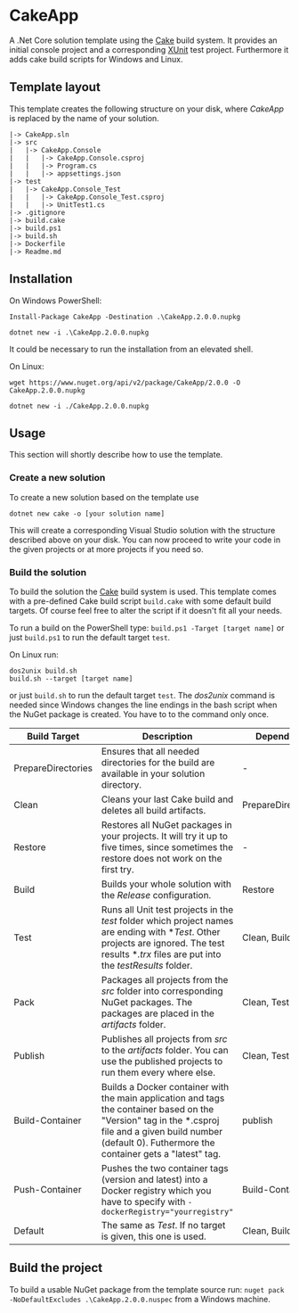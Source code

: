 # CakeApp
A .Net Core solution template using the [Cake](http://cakebuild.net/) build system. It provides an initial console project and a corresponding [XUnit](https://xunit.github.io/) test project. Furthermore it adds cake build scripts for Windows and Linux.

## Template layout
This template creates the following structure on your disk, where *CakeApp* is replaced by the name of your solution.

```
|-> CakeApp.sln
|-> src
|   |-> CakeApp.Console
|   |   |-> CakeApp.Console.csproj
|   |   |-> Program.cs
|   |   |-> appsettings.json
|-> test
|   |-> CakeApp.Console_Test
|   |   |-> CakeApp.Console_Test.csproj
|   |   |-> UnitTest1.cs
|-> .gitignore
|-> build.cake
|-> build.ps1
|-> build.sh
|-> Dockerfile
|-> Readme.md
```

## Installation
On Windows PowerShell:
```
Install-Package CakeApp -Destination .\CakeApp.2.0.0.nupkg

dotnet new -i .\CakeApp.2.0.0.nupkg
```
It could be necessary to run the installation from an elevated shell.

On Linux:
```
wget https://www.nuget.org/api/v2/package/CakeApp/2.0.0 -O CakeApp.2.0.0.nupkg

dotnet new -i ./CakeApp.2.0.0.nupkg
```  

## Usage
This section will shortly describe how to use the template.

### Create a new solution
To create a new solution based on the template use

`dotnet new cake -o [your solution name]`

This will create a corresponding Visual Studio solution with the structure described above on your disk. You can now proceed to write your code in the given projects or at more projects if you need so.

### Build the solution
To build the solution the [Cake](http://cakebuild.net/) build system is used. This template comes with a pre-defined Cake build script `build.cake` with some default build targets. Of course feel free to alter the script if it doesn't fit all your needs.

To run a build on the PowerShell type:
`build.ps1 -Target [target name]` 
or just `build.ps1` to run the default target `test`.

On Linux run:
```
dos2unix build.sh
build.sh --target [target name]
```
or just `build.sh` to run the default target `test`. The *dos2unix* command is needed since Windows changes the line endings in the bash script when the NuGet package is created. You have to to the command only once.

| Build Target | Description | Depends on |
| ------------ | ----------- | ---------- |
| PrepareDirectories | Ensures that all needed directories for the build are available in your solution directory. | - |
| Clean | Cleans your last Cake build and deletes all build artifacts. | PrepareDirectories |
| Restore | Restores all NuGet packages in your projects. It will try it up to five times, since sometimes the restore does not work on the first try. | - |
| Build | Builds your whole solution with the *Release* configuration. | Restore |
| Test | Runs all Unit test projects in the *test* folder which project names are ending with **Test*. Other projects are ignored. The test results **.trx* files are put into the *testResults* folder. | Clean, Build | 
| Pack | Packages all projects from the *src* folder into corresponding NuGet packages. The packages are placed in the *artifacts* folder. | Clean, Test |
| Publish | Publishes all projects from *src* to the *artifacts* folder. You can use the published projects to run them every where else. | Clean, Test |
| Build-Container | Builds a Docker container with the main application and tags the container based on the \"Version\" tag in the *.csproj file and a given build number (default 0). Futhermore the container gets a \"latest\" tag. | publish |
| Push-Container | Pushes the two container tags (version and latest) into a Docker registry which you have to specify with `-dockerRegistry="yourregistry"` | Build-Container |
| Default | The same as *Test*. If no target is given, this one is used. | Clean, Build |

## Build the project
To build a usable NuGet package from the template source run:
`nuget pack -NoDefaultExcludes .\CakeApp.2.0.0.nuspec` from a Windows machine.